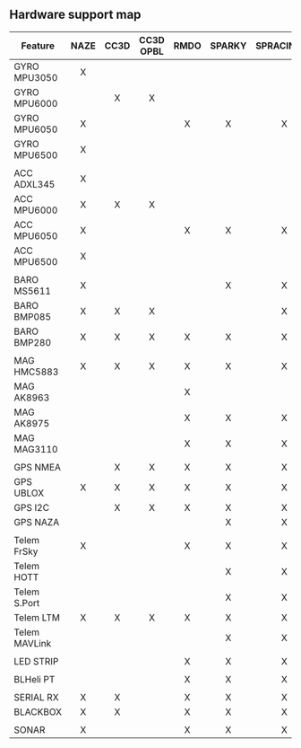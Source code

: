 ## Hardware support map ##

| Feature       | NAZE | CC3D | CC3D OPBL | RMDO | SPARKY | SPRACINGF3 | SPRACINGF3EVO | FURYF3 | RCEXPLORERF3 | COLIBRI_RACE | ANYFC | REVO | BLUEJAYF4 |
|---------------|:----:|:----:|:---------:|:----:|:------:|:----------:|:-------------:|:------:|:------------:|:------------:|:-----:|:----:|:----------|
| GYRO MPU3050  | X    |      |           |      |        |            |               |        |              |              |       |      |           |
| GYRO MPU6000  |      | X    | X         |      |        |            |               | X      | X            |              | X     | X    |           |
| GYRO MPU6050  | X    |      |           | X    | X      | X          |               |        |              |              |       |      |           |
| GYRO MPU6500  | X    |      |           |      |        |            | X             | X      |              | X            |       |      | X         |
|               |      |      |           |      |        |            |               |        |              |              |       |      |           |
| ACC ADXL345   | X    |      |           |      |        |            |               |        |              |              |       |      |           |
| ACC MPU6000   | X    | X    | X         |      |        |            |               | X      | X            |              | X     | X    |           |
| ACC MPU6050   | X    |      |           | X    | X      | X          |               |        |              |              |       |      |           |
| ACC MPU6500   | X    |      |           |      |        |            | X             | X      |              | X            |       |      | X         |
|               |      |      |           |      |        |            |               |        |              |              |       |      |           |
| BARO MS5611   | X    |      |           |      | X      | X          | X             | X      | X            | X            | X     | X    | X         |
| BARO BMP085   | X    | X    | X         |      |        | X          |               |        |              |              |       |      | X         |
| BARO BMP280   | X    | X    | X         | X    | X      | X          | X             | X      |              |              |       |      | X         |
|               |      |      |           |      |        |            |               |        |              |              |       |      |           |
| MAG HMC5883   | X    | X    | X         | X    | X      | X          | X             | X      | X            | X            | X     | X    | X         |
| MAG AK8963    |      |      |           | X    |        |            | X             |        |              |              |       |      | X         |
| MAG AK8975    |      |      |           | X    | X      | X          |               | X      | X            | X            |       |      | X         |
| MAG MAG3110   |      |      |           | X    | X      | X          |               | X      |              |              |       |      | X         |
|               |      |      |           |      |        |            |               |        |              |              |       |      |           |
| GPS NMEA      |      | X    | X         | X    | X      | X          | X             | X      | X            | X            | X     | X    | X         |
| GPS UBLOX     | X    | X    | X         | X    | X      | X          | X             | X      | X            | X            | X     | X    | X         |
| GPS I2C       |      | X    | X         | X    | X      | X          | X             | X      | X            | X            | X     | X    | X         |
| GPS NAZA      |      |      |           |      | X      | X          | X             | X      | X            | X            | X     | X    | X         |
|               |      |      |           |      |        |            |               |        |              |              |       |      |           |
| Telem FrSky   | X    |      |           | X    | X      | X          | X             | X      | X            | X            | X     | X    | X         |
| Telem HOTT    |      |      |           |      | X      | X          | X             | X      | X            | X            | X     | X    | X         |
| Telem S.Port  |      |      |           |      | X      | X          | X             | X      | X            | X            | X     | X    | X         |
| Telem LTM     | X    | X    | X         | X    | X      | X          | X             | X      | X            | X            | X     | X    | X         |
| Telem MAVLink |      |      |           |      | X      | X          | X             | X      | X            | X            | X     | X    | X         |
|               |      |      |           |      |        |            |               |        |              |              |       |      |           |
| LED STRIP     |      |      |           | X    | X      | X          | X             | X      | X            | X            | X     | X    | X         |
|               |      |      |           |      |        |            |               |        |              |              |       |      |           |
| BLHeli PT     |      |      |           | X    | X      | X          | X             | X      | X            | X            | X     | X    | X         |
|               |      |      |           |      |        |            |               |        |              |              |       |      |           |
| SERIAL RX     | X    | X    |           | X    | X      | X          | X             | X      | X            | X            | X     | X    | X         |
| BLACKBOX      | X    | X    |           | X    | X      | X          | X             | X      | X            | X            | X     | X    | X         |
|               |      |      |           |      |        |            |               |        |              |              |       |      |           |
| SONAR         | X    |      |           | X    | X      | X          |               | X      | X            | X            | X     | X    | X         |

